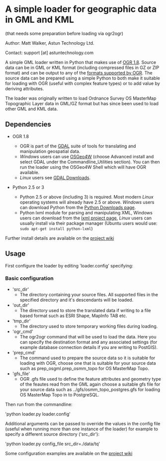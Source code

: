 # A simple loader for geographic data in GML and KML #
(that needs some preparation before loading via ogr2ogr)

Author: Matt Walker, Astun Technology Ltd.

Contact: support [at] astuntechnology.com

A simple GML loader written in Python that makes use of [OGR 1.8](http://www.gdal.org/ogr/). Source data can be in GML or KML format (including compressed files in GZ or ZIP format) and can be output to any of the [formats supported by OGR](http://www.gdal.org/ogr/ogr_formats.html). The source data can be prepared using a simple Python to both make it suitable for loading with OGR (useful with complex feature types) or to add value by deriving attributes.

The loader was originally written to load Ordnance Survey OS MasterMap Topographic Layer data in GML/GZ format but has since been used to load other GML and KML data.

## Dependencies ##

* OGR 1.8
  * OGR is part of the [GDAL](http://www.gdal.org/ogr/) suite of tools for translating and manipulation geospatial data.
  * *Windows* users can use [OSGeo4W](http://trac.osgeo.org/osgeo4w/) (choose Advanced install and select GDAL under the Commandline_Utilities section). You can then run the loader using the OSGeo4W Shell which will have OGR available.
  * *Linux* users see [GDAL Downloads](http://trac.osgeo.org/gdal/wiki/DownloadingGdalBinaries).

* Python 2.5 or 3
  * Python 2.5 or above (including 3) is required. Most modern *Linux* operating systems will already have 2.5 or above. *Windows* users can download Python from the [Python Downloads page](http://www.python.org/download/releases/).
  * Python lxml module for parsing and manipulating XML, Windows users can download from the [lxml project page](http://pypi.python.org/pypi/lxml/2.3/), *Linux* users can usually install via their package manager (Ubuntu users would use: `sudo apt-get install python-lxml`)

Further install details are available on the [project wiki](https://github.com/AstunTechnology/Loader/wiki)

## Usage ##

First configure the loader by editing 'loader.config' specifying:

### Basic configuration ###

* 'src_dir'
  * The directory containing your source files. All supported files in the specified directory and it's descendants will be loaded.
* 'out_dir'
  * The directory used to store the translated data if writing to a file based format such as ESRI Shape, MapInfo TAB etc.
* 'tmp_dir'
  * The directory used to store temporary working files during loading.
* 'ogr_cmd'
  * The ogr2ogr command that will be used to load the data. Here you can specify the destination format and any associated settings (for example database connection details if you are writing to PostGIS).
* 'prep_cmd'
  * The command used to prepare the source data so it is suitable for loading with OGR, choose one that is suitable for your source data such as prep_osgml.prep_osmm_topo for OS MasterMap Topo.
* 'gfs_file'
  * OGR .gfs file used to define the feature attributes and geometry type of the feautes read from the GML again choose a suitable gfs file for your source data such as ../gfs/osmm_topo_postgres.gfs for loading OS MasterMap Topo in to PostgreSQL.

Then run from the commandline:

'python loader.py loader.config'

Additional arguments can be passed to override the values in the config file (useful when running more than one instance of the loader) for example to specify a different source directory ('src_dir'):

'python loader.py config_file src_dir=./data/tq'

Some configuration examples are available on the [project wiki](https://github.com/AstunTechnology/Loader/wiki)
